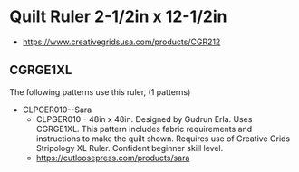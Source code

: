 # Quilt Ruler 2-1/2in x 12-1/2in
* https://www.creativegridsusa.com/products/CGR212

## CGRGE1XL

The following patterns use this ruler, (1 patterns)

* CLPGER010--Sara
	* CLPGER010 - 48in x 48in. Designed by Gudrun Erla. Uses CGRGE1XL.  This pattern includes fabric requirements and instructions to make the quilt shown. Requires use of Creative Grids Stripology XL Ruler. Confident beginner skill level.
	* https://cutloosepress.com/products/sara

